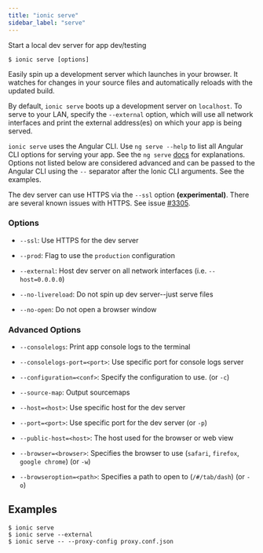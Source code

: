 ```yaml
---
title: "ionic serve"
sidebar_label: "serve"
---
```





Start a local dev server for app dev/testing

```shell
$ ionic serve [options]
```

Easily spin up a development server which launches in your browser. It watches for changes in your source files and automatically reloads with the updated build.

By default, `ionic serve` boots up a development server on `localhost`. To serve to your LAN, specify the `--external` option, which will use all network interfaces and print the external address(es) on which your app is being served.

`ionic serve` uses the Angular CLI. Use `ng serve --help` to list all Angular CLI options for serving your app. See the `ng serve` [docs](https://angular.io/cli/serve) for explanations. Options not listed below are considered advanced and can be passed to the Angular CLI using the `--` separator after the Ionic CLI arguments. See the examples.

The dev server can use HTTPS via the `--ssl` option **(experimental)**. There are several known issues with HTTPS. See issue [#3305](https://github.com/ionic-team/ionic-cli/issues/3305).

### Options

 - `--ssl`: Use HTTPS for the dev server 
      
 - `--prod`: Flag to use the `production` configuration 
      
 - `--external`: Host dev server on all network interfaces (i.e. `--host=0.0.0.0`) 
      
 - `--no-livereload`: Do not spin up dev server--just serve files 
      
 - `--no-open`: Do not open a browser window 
      


### Advanced Options

 - `--consolelogs`: Print app console logs to the terminal 
      
 - `--consolelogs-port=<port>`: Use specific port for console logs server 
      
 - `--configuration=<conf>`: Specify the configuration to use. (or `-c`)
      
 - `--source-map`: Output sourcemaps 
      
 - `--host=<host>`: Use specific host for the dev server 
      
 - `--port=<port>`: Use specific port for the dev server (or `-p`)
      
 - `--public-host=<host>`: The host used for the browser or web view 
      
 - `--browser=<browser>`: Specifies the browser to use (`safari`, `firefox`, `google chrome`) (or `-w`)
      
 - `--browseroption=<path>`: Specifies a path to open to (`/#/tab/dash`) (or `-o`)
      

## Examples

```shell
$ ionic serve 
$ ionic serve --external
$ ionic serve -- --proxy-config proxy.conf.json
```
